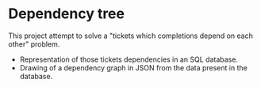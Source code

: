 # Dependency tree

This project attempt to solve a "tickets which completions depend on each other" problem.

* Representation of those tickets dependencies in an SQL database.
* Drawing of a dependency graph in JSON from the data present in the database.
